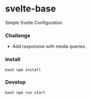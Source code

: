 # svelte-base
Simple Svelte Configuration

### Challenge

- Add responsive with media queries.

### Install

`bash
npm install
`

### Develop

`bash
npm run start
`
